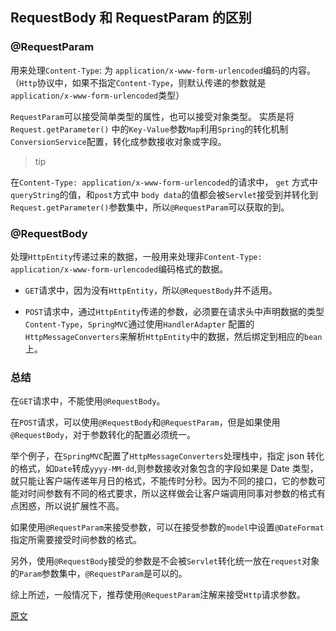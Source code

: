 ## RequestBody 和 RequestParam 的区别

### @RequestParam

用来处理`Content-Type`: 为 `application/x-www-form-urlencoded`编码的内容。（`Http`协议中，如果不指定`Content-Type`，则默认传递的参数就是`application/x-www-form-urlencoded`类型）

`RequestParam`可以接受简单类型的属性，也可以接受对象类型。
实质是将`Request.getParameter()` 中的`Key-Value`参数`Map`利用`Spring`的转化机制`ConversionService`配置，转化成参数接收对象或字段。

> tip

在`Content-Type: application/x-www-form-urlencoded`的请求中，
`get` 方式中`queryString`的值，和`post`方式中 `body data`的值都会被`Servlet`接受到并转化到`Request.getParameter()`参数集中，所以`@RequestParam`可以获取的到。

### @RequestBody

处理`HttpEntity`传递过来的数据，一般用来处理非`Content-Type: application/x-www-form-urlencoded`编码格式的数据。

- `GET`请求中，因为没有`HttpEntity`，所以`@RequestBody`并不适用。

- `POST`请求中，通过`HttpEntity`传递的参数，必须要在请求头中声明数据的类型`Content-Type`，`SpringMVC`通过使用`HandlerAdapter` 配置的`HttpMessageConverters`来解析`HttpEntity`中的数据，然后绑定到相应的`bean`上。

### 总结

在`GET`请求中，不能使用`@RequestBody`。

在`POST`请求，可以使用`@RequestBody`和`@RequestParam`，但是如果使用`@RequestBody`，对于参数转化的配置必须统一。

举个例子，在`SpringMVC`配置了`HttpMessageConverters`处理栈中，指定 json 转化的格式，如`Date`转成`yyyy-MM-dd`,则参数接收对象包含的字段如果是 Date 类型，就只能让客户端传递年月日的格式，不能传时分秒。因为不同的接口，它的参数可能对时间参数有不同的格式要求，所以这样做会让客户端调用同事对参数的格式有点困惑，所以说扩展性不高。

如果使用`@RequestParam`来接受参数，可以在接受参数的`model`中设置`@DateFormat`指定所需要接受时间参数的格式。

另外，使用`@RequestBody`接受的参数是不会被`Servlet`转化统一放在`request`对象的`Param`参数集中，`@RequestParam`是可以的。

综上所述，一般情况下，推荐使用`@RequestParam`注解来接受`Http`请求参数。

[原文](https://blog.csdn.net/xinluke/article/details/52710706)

